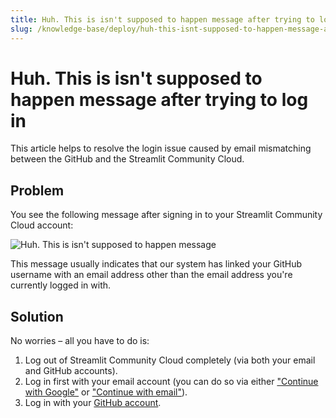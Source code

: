 ```yaml
---
title: Huh. This is isn't supposed to happen message after trying to log in
slug: /knowledge-base/deploy/huh-this-isnt-supposed-to-happen-message-after-trying-to-log-in
---
```


# Huh. This is isn't supposed to happen message after trying to log in

This article helps to resolve the login issue caused by email mismatching between the GitHub and the Streamlit Community Cloud.

## Problem

You see the following message after signing in to your Streamlit Community Cloud account:

![Huh. This is isn't supposed to happen message](/images/knowledge-base/huh-this-isnt-supposed-to-happen.png)

This message usually indicates that our system has linked your GitHub username with an email address other than the email address you're currently logged in with.

## Solution

No worries – all you have to do is:

1. Log out of Streamlit Community Cloud completely (via both your email and GitHub accounts).
2. Log in first with your email account (you can do so via either ["Continue with Google"](/deploy/streamlit-community-cloud/manage-your-account/sign-in-sign-out#sign-in-with-google) or ["Continue with email"](/knowledge-base/deploy/sign-in-without-sso)).
3. Log in with your [GitHub account](/deploy/streamlit-community-cloud/manage-your-account/sign-in-sign-out#sign-in-with-email).
